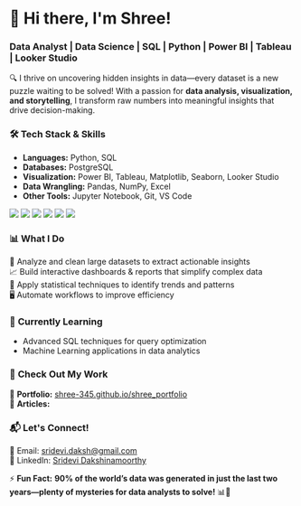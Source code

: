 

# 👋 Hi there, I'm Shree!  
### **Data Analyst | Data Science | SQL | Python | Power BI | Tableau | Looker Studio**  

🔍 I thrive on uncovering hidden insights in data—every dataset is a new puzzle waiting to be solved! With a passion for **data analysis, visualization, and storytelling**, I transform raw numbers into meaningful insights that drive decision-making.  

### 🛠 **Tech Stack & Skills**  
- **Languages:** Python, SQL  
- **Databases:** PostgreSQL  
- **Visualization:** Power BI, Tableau, Matplotlib, Seaborn, Looker Studio 
- **Data Wrangling:** Pandas, NumPy, Excel  
- **Other Tools:** Jupyter Notebook, Git, VS Code  

<p align="left">  
  <img src="https://img.shields.io/badge/Python-3776AB?style=for-the-badge&logo=python&logoColor=white" />  
  <img src="https://img.shields.io/badge/PostgreSQL-4169E1?style=for-the-badge&logo=postgresql&logoColor=white" />  
  <img src="https://img.shields.io/badge/Power%20BI-F2C811?style=for-the-badge&logo=power%20bi&logoColor=black" />  
  <img src="https://img.shields.io/badge/Tableau-E97627?style=for-the-badge&logo=tableau&logoColor=white" />  
  <img src="https://img.shields.io/badge/Microsoft%20Excel-217346?style=for-the-badge&logo=microsoft-excel&logoColor=white" />  
  <img src="https://img.shields.io/badge/Looker%20Studio-4285F4?style=for-the-badge&logo=google-analytics&logoColor=white" />  
</p>  

### 📊 **What I Do**  
🚀 Analyze and clean large datasets to extract actionable insights  
📈 Build interactive dashboards & reports that simplify complex data  
🧠 Apply statistical techniques to identify trends and patterns  
🖥️ Automate workflows to improve efficiency  

### 🌱 **Currently Learning**  
- Advanced SQL techniques for query optimization  
- Machine Learning applications in data analytics  

### 📂 **Check Out My Work**  
🔗 **Portfolio:** [shree-345.github.io/shree_portfolio](https://shree-345.github.io/shree_portfolio/)  
📝 **Articles:** 

### 📬 **Let's Connect!**  
📧 Email: sridevi.daksh@gmail.com  
💼 LinkedIn: [Sridevi Dakshinamoorthy](https://www.linkedin.com/in/sridevi-dakshinamoorthy-47432534a/)  

⚡ **Fun Fact:** **90% of the world’s data was generated in just the last two years—plenty of mysteries for data analysts to solve!** 📊🚀  

